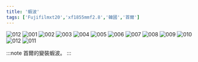```yaml
---
title: '蝦波'
tags: ['Fujifilmxt20','xf1855mmf2.8','韓國','首爾']
---
```

![012](./img/202502bo/001.webp)
![001](./img/202502bo/002.webp)
![002](./img/202502bo/003.webp)
![003](./img/202502bo/013.webp)
![004](./img/202502bo/014.webp)
![005](./img/202502bo/004.webp)
![006](./img/202502bo/005.webp)
![007](./img/202502bo/006.webp)
![008](./img/202502bo/007.webp)
![009](./img/202502bo/008.webp)
![010](./img/202502bo/009.webp)
![012](./img/202502bo/011.webp)
![011](./img/202502bo/012.webp)


:::note 
首爾的變裝蝦波。
:::